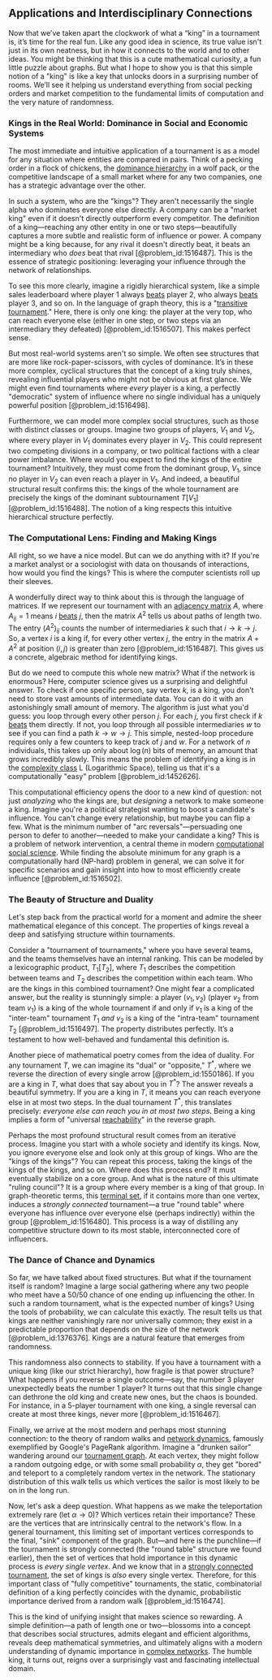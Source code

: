 ## Applications and Interdisciplinary Connections

Now that we’ve taken apart the clockwork of what a “king” in a tournament is, it’s time for the real fun. Like any good idea in science, its true value isn't just in its own neatness, but in how it connects to the world and to other ideas. You might be thinking that this is a cute mathematical curiosity, a fun little puzzle about graphs. But what I hope to show you is that this simple notion of a "king" is like a key that unlocks doors in a surprising number of rooms. We’ll see it helping us understand everything from social pecking orders and market competition to the fundamental limits of computation and the very nature of randomness.

### Kings in the Real World: Dominance in Social and Economic Systems

The most immediate and intuitive application of a tournament is as a model for any situation where entities are compared in pairs. Think of a pecking order in a flock of chickens, the [dominance hierarchy](@article_id:150100) in a wolf pack, or the competitive landscape of a small market where for any two companies, one has a strategic advantage over the other.

In such a system, who are the "kings"? They aren't necessarily the single alpha who dominates everyone else directly. A company can be a "market king" even if it doesn't directly outperform every competitor. The definition of a king—reaching any other entity in one or two steps—beautifully captures a more subtle and realistic form of influence or power. A company might be a king because, for any rival it doesn't directly beat, it beats an intermediary who *does* beat that rival [@problem_id:1516487]. This is the essence of strategic positioning: leveraging your influence through the network of relationships.

To see this more clearly, imagine a rigidly hierarchical system, like a simple sales leaderboard where player 1 always [beats](@article_id:191434) player 2, who always [beats](@article_id:191434) player 3, and so on. In the language of graph theory, this is a "[transitive tournament](@article_id:266992)." Here, there is only one king: the player at the very top, who can reach everyone else (either in one step, or two steps via an intermediary they defeated) [@problem_id:1516507]. This makes perfect sense.

But most real-world systems aren't so simple. We often see structures that are more like rock-paper-scissors, with cycles of dominance. It’s in these more complex, cyclical structures that the concept of a king truly shines, revealing influential players who might not be obvious at first glance. We might even find tournaments where *every* player is a king, a perfectly "democratic" system of influence where no single individual has a uniquely powerful position [@problem_id:1516498].

Furthermore, we can model more complex social structures, such as those with distinct classes or groups. Imagine two groups of players, $V_1$ and $V_2$, where every player in $V_1$ dominates every player in $V_2$. This could represent two competing divisions in a company, or two political factions with a clear power imbalance. Where would you expect to find the kings of the entire tournament? Intuitively, they must come from the dominant group, $V_1$, since no player in $V_2$ can even reach a player in $V_1$. And indeed, a beautiful structural result confirms this: the kings of the whole tournament are precisely the kings of the dominant subtournament $T[V_1]$ [@problem_id:1516488]. The notion of a king respects this intuitive hierarchical structure perfectly.

### The Computational Lens: Finding and Making Kings

All right, so we have a nice model. But can we do anything with it? If you're a market analyst or a sociologist with data on thousands of interactions, how would you find the kings? This is where the computer scientists roll up their sleeves.

A wonderfully direct way to think about this is through the language of matrices. If we represent our tournament with an [adjacency matrix](@article_id:150516) $A$, where $A_{ij}=1$ means $i$ [beats](@article_id:191434) $j$, then the matrix $A^2$ tells us about paths of length two. The entry $(A^2)_{ij}$ counts the number of intermediaries $k$ such that $i \to k \to j$. So, a vertex $i$ is a king if, for every other vertex $j$, the entry in the matrix $A+A^2$ at position $(i,j)$ is greater than zero [@problem_id:1516487]. This gives us a concrete, algebraic method for identifying kings.

But do we need to compute this whole new matrix? What if the network is enormous? Here, computer science gives us a surprising and delightful answer. To check if one specific person, say vertex $k$, is a king, you don't need to store vast amounts of intermediate data. You can do it with an astonishingly small amount of memory. The algorithm is just what you'd guess: you loop through every other person $j$. For each $j$, you first check if $k$ [beats](@article_id:191434) them directly. If not, you loop through all possible intermediaries $w$ to see if you can find a path $k \to w \to j$. This simple, nested-loop procedure requires only a few counters to keep track of $j$ and $w$. For a network of $n$ individuals, this takes up only about $\log(n)$ bits of memory, an amount that grows incredibly slowly. This means the problem of identifying a king is in the [complexity class](@article_id:265149) L (Logarithmic Space), telling us that it's a computationally "easy" problem [@problem_id:1452626].

This computational efficiency opens the door to a new kind of question: not just *analyzing* who the kings are, but *designing* a network to make someone a king. Imagine you're a political strategist wanting to boost a candidate's influence. You can't change every relationship, but maybe you can flip a few. What is the minimum number of "arc reversals"—persuading one person to defer to another—needed to make your candidate a king? This is a problem of network intervention, a central theme in modern [computational social science](@article_id:269283). While finding the absolute minimum for any graph is a computationally hard (NP-hard) problem in general, we can solve it for specific scenarios and gain insight into how to most efficiently create influence [@problem_id:1516502].

### The Beauty of Structure and Duality

Let's step back from the practical world for a moment and admire the sheer mathematical elegance of this concept. The properties of kings reveal a deep and satisfying structure within tournaments.

Consider a "tournament of tournaments," where you have several teams, and the teams themselves have an internal ranking. This can be modeled by a lexicographic product, $T_1[T_2]$, where $T_1$ describes the competition between teams and $T_2$ describes the competition within each team. Who are the kings in this combined tournament? One might fear a complicated answer, but the reality is stunningly simple: a player $(v_1, v_2)$ (player $v_2$ from team $v_1$) is a king of the whole tournament if and only if $v_1$ is a king of the "inter-team" tournament $T_1$ *and* $v_2$ is a king of the "intra-team" tournament $T_2$ [@problem_id:1516497]. The property distributes perfectly. It’s a testament to how well-behaved and fundamental this definition is.

Another piece of mathematical poetry comes from the idea of duality. For any tournament $T$, we can imagine its "dual" or "opposite," $T^*$, where we reverse the direction of every single arrow [@problem_id:1550186]. If you are a king in $T$, what does that say about you in $T^*$? The answer reveals a beautiful symmetry. If you are a king in $T$, it means you can reach everyone else in at most two steps. In the dual tournament $T^*$, this translates precisely: *everyone else can reach you in at most two steps*. Being a king implies a form of "universal [reachability](@article_id:271199)" in the reverse graph.

Perhaps the most profound structural result comes from an iterative process. Imagine you start with a whole society and identify its kings. Now, you ignore everyone else and look only at this group of kings. Who are the "kings of the kings"? You can repeat this process, taking the kings of the kings of the kings, and so on. Where does this process end? It must eventually stabilize on a core group. And what is the nature of this ultimate "ruling council"? It is a group where every member is a king of that group. In graph-theoretic terms, this [terminal set](@article_id:163398), if it contains more than one vertex, induces a *strongly connected* tournament—a true "round table" where everyone has influence over everyone else (perhaps indirectly) within the group [@problem_id:1516480]. This process is a way of distilling any competitive structure down to its most stable, interconnected core of influencers.

### The Dance of Chance and Dynamics

So far, we have talked about fixed structures. But what if the tournament itself is random? Imagine a large social gathering where any two people who meet have a 50/50 chance of one ending up influencing the other. In such a random tournament, what is the expected number of kings? Using the tools of probability, we can calculate this exactly. The result tells us that kings are neither vanishingly rare nor universally common; they exist in a predictable proportion that depends on the size of the network [@problem_id:1376376]. Kings are a natural feature that emerges from randomness.

This randomness also connects to stability. If you have a tournament with a unique king (like our strict hierarchy), how fragile is that power structure? What happens if you reverse a single outcome—say, the number 3 player unexpectedly beats the number 1 player? It turns out that this single change can dethrone the old king and create new ones, but the chaos is bounded. For instance, in a 5-player tournament with one king, a single reversal can create at most three kings, never more [@problem_id:1516467].

Finally, we arrive at the most modern and perhaps most stunning connection: to the theory of random walks and [network dynamics](@article_id:267826), famously exemplified by Google's PageRank algorithm. Imagine a "drunken sailor" wandering around our [tournament graph](@article_id:267364). At each vertex, they might follow a random outgoing edge, or with some small probability $\alpha$, they get "bored" and teleport to a completely random vertex in the network. The stationary distribution of this walk tells us which vertices the sailor is most likely to be on in the long run.

Now, let's ask a deep question. What happens as we make the teleportation extremely rare (let $\alpha \to 0$)? Which vertices retain their importance? These are the vertices that are intrinsically central to the network's flow. In a general tournament, this limiting set of important vertices corresponds to the final, "sink" component of the graph. But—and here is the punchline—if the tournament is strongly connected (the "round table" structure we found earlier), then the set of vertices that hold importance in this dynamic process is *every single vertex*. And we know that in a [strongly connected tournament](@article_id:264598), the set of kings is *also* every single vertex. Therefore, for this important class of "fully competitive" tournaments, the static, combinatorial definition of a king perfectly coincides with the dynamic, probabilistic importance derived from a random walk [@problem_id:1516474].

This is the kind of unifying insight that makes science so rewarding. A simple definition—a path of length one or two—blossoms into a concept that describes social structures, admits elegant and efficient algorithms, reveals deep mathematical symmetries, and ultimately aligns with a modern understanding of dynamic importance in [complex networks](@article_id:261201). The humble king, it turns out, reigns over a surprisingly vast and fascinating intellectual domain.